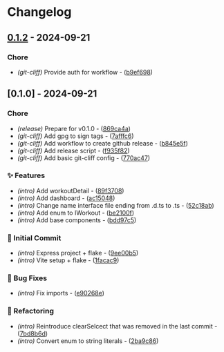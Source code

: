 # Changelog


## [0.1.2](https://github.com/Flokkq/https://github.com/orhun/git-cliff/blob/main/cliff.toml/compare/v0.1.0..v0.1.2) - 2024-09-21




### Chore

- *(git-cliff)* Provide auth for workflow - ([b9ef698](https://github.com/Flokkq/https://github.com/orhun/git-cliff/blob/main/cliff.toml/commit/b9ef698aeb9fedb97abb8ef620817f6d0d6b3b82))


## [0.1.0] - 2024-09-21




### Chore

- *(release)* Prepare for v0.1.0 - ([869ca4a](https://github.com/Flokkq/https://github.com/orhun/git-cliff/blob/main/cliff.toml/commit/869ca4a61098361736cb42fe1a443fea16bf3441))
- *(git-cliff)* Add gpg to sign tags - ([7afffc6](https://github.com/Flokkq/https://github.com/orhun/git-cliff/blob/main/cliff.toml/commit/7afffc69c1b9ef2b16ca19fc3dc3285980a91f73))
- *(git-cliff)* Add workflow to create github release - ([b845e5f](https://github.com/Flokkq/https://github.com/orhun/git-cliff/blob/main/cliff.toml/commit/b845e5fc33d59395eef037d0d6c0d400c9974e5b))
- *(git-cliff)* Add release script - ([f935f82](https://github.com/Flokkq/https://github.com/orhun/git-cliff/blob/main/cliff.toml/commit/f935f82fec9cf4119efb19fb050ff55896195fc6))
- *(git-cliff)* Add basic git-cliff config - ([770ac47](https://github.com/Flokkq/https://github.com/orhun/git-cliff/blob/main/cliff.toml/commit/770ac47db2ce021dd84e4423f7bc09896c3820f5))

### ✨ Features

- *(intro)* Add workoutDetail - ([89f3708](https://github.com/Flokkq/https://github.com/orhun/git-cliff/blob/main/cliff.toml/commit/89f3708b07484224c60962e9238b171ee0f58483))
- *(intro)* Add dashboard - ([ac15048](https://github.com/Flokkq/https://github.com/orhun/git-cliff/blob/main/cliff.toml/commit/ac15048b7061ab796fd151b1aa997a58a0e221db))
- *(intro)* Change name interface file ending from .d.ts to .ts - ([52c18ab](https://github.com/Flokkq/https://github.com/orhun/git-cliff/blob/main/cliff.toml/commit/52c18abaf70fd87a687a909dd0846e09dd2bd2ed))
- *(intro)* Add enum to IWorkout - ([be2100f](https://github.com/Flokkq/https://github.com/orhun/git-cliff/blob/main/cliff.toml/commit/be2100f333cbbbac33ad5bdb00407a6c95c99e40))
- *(intro)* Add base components - ([bdd97c5](https://github.com/Flokkq/https://github.com/orhun/git-cliff/blob/main/cliff.toml/commit/bdd97c5af61b296697ec89b1176907c7e654fd62))

### 🎉 Initial Commit

- *(intro)* Express project + flake - ([9ee00b5](https://github.com/Flokkq/https://github.com/orhun/git-cliff/blob/main/cliff.toml/commit/9ee00b53cfc446296820bbee19ab0548f5515630))
- *(intro)* Vite setup + flake - ([1facac9](https://github.com/Flokkq/https://github.com/orhun/git-cliff/blob/main/cliff.toml/commit/1facac98309071b68e0ddf776f058c435ef7c1fa))

### 🐛 Bug Fixes

- *(intro)* Fix imports - ([e90268e](https://github.com/Flokkq/https://github.com/orhun/git-cliff/blob/main/cliff.toml/commit/e90268e70bf3045dfde22c6a88bf043306066c7c))

### 🚜 Refactoring

- *(intro)* Reintroduce clearSelcect that was removed in the last commit - ([7bd8b6d](https://github.com/Flokkq/https://github.com/orhun/git-cliff/blob/main/cliff.toml/commit/7bd8b6d8c286eb292d46a31d4ee80db173d049ad))
- *(intro)* Convert enum to string literals - ([2ba9c86](https://github.com/Flokkq/https://github.com/orhun/git-cliff/blob/main/cliff.toml/commit/2ba9c86c9bba4b110eea67f512dc96cd116f9f06))
<!-- generated by git-cliff -->
